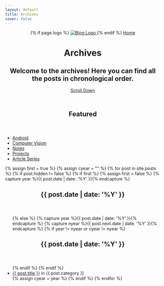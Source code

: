 ```yaml
---
layout: default
title: Archives
cover: false
---
```


<header class="main-header {% if page.cover %}" style="background-image: url({{ page.cover }}) {%else%}no-cover{% endif %}">
    <nav class="main-nav overlay clearfix">
            {% if page.logo %}
                <a class="blog-logo" href="{{ site.url }}">
                    <img src="{{ page.logo }}" alt="Blog Logo" />
                </a>
            {% endif %}
        <a class="back-button icon-arrow-left" href="{{ site.url }}">Home</a>
    </nav>
    <div class="vertical">
        <div class="main-header-content inner">
            <h1 class="page-title">Archives</h1>
            <h2 class="page-description">
                Welcome to the archives! Here you can find all the posts in chronological order.
            </h2>
        </div>
    </div>
    <a class="scroll-down icon-arrow-left" href="#content" data-offset="-45"><span class="hidden">Scroll Down</span></a>
</header>


<main id="content" class="content" role="main">
<article class="post">
	<header class="post-header">
        <h2 class="post-title">Featured</h2>
    </header>
    <section class="post-excerpt">
    	<ul>
    		<li>
    			<a href="{{ site.url }}/android">Android</a>
    		</li>
    		<li>
    			<a href="{{ site.url }}/computervision">Computer Vision</a>
    		</li>
    		<li>
    			<a href="{{ site.url }}/notes">Notes</a>
    		</li>
        <li>
            <a href="{{ site.url }}/projects">Projects</a>
        </li>
        <li>
            <a href="{{ site.url }}/series">Article Series</a>
        </li>
    	</ul>
    </section>
</article>    

{% assign first = true %}
{% assign cyear = "" %}
{% for post in site.posts %}
  {% if post.hidden != false %}
    {% if first %}
		  {% assign first = false %}
		  {% capture year %}{{ post.date | date: '%Y' }}{% endcapture %}
		  <article class="post">
			   <header class="post-header">
				     <h2 class="post-title">{{ post.date | date: '%Y' }}</h2>
			   </header>
			   <section class="post-excerpt">
				   <ul>
	  {% else %}
		      {% capture year %}{{ post.date | date: '%Y' }}{% endcapture %}
		      {% capture nyear %}{{ post.next.date | date: '%Y' }}{% endcapture %}
		      {% if year != nyear or cyear != nyear %}
			      </ul>
			    </section>
			  </article>
			  <article class="post">
				  <header class="post-header">
			        <h2 class="post-title">{{ post.date | date: '%Y' }}</h2>
			    </header>
			    <section class="post-excerpt">
			      <ul>
		     {% endif %}
	  {% endif %}    
    <li>
        <a href="{{ post.url }}">{{ post.title }}</a> in {{ post.category }}
    </li>
    {% assign cyear = year %}
  {% endif %}
{% endfor %}
</ul>
</section>
</article>
</main>
